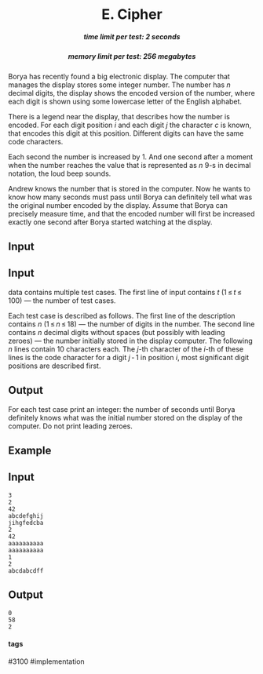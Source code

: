 <h1 style='text-align: center;'> E. Cipher</h1>

<h5 style='text-align: center;'>time limit per test: 2 seconds</h5>
<h5 style='text-align: center;'>memory limit per test: 256 megabytes</h5>

Borya has recently found a big electronic display. The computer that manages the display stores some integer number. The number has *n* decimal digits, the display shows the encoded version of the number, where each digit is shown using some lowercase letter of the English alphabet.

There is a legend near the display, that describes how the number is encoded. For each digit position *i* and each digit *j* the character *c* is known, that encodes this digit at this position. Different digits can have the same code characters.

Each second the number is increased by 1. And one second after a moment when the number reaches the value that is represented as *n* 9-s in decimal notation, the loud beep sounds. 

Andrew knows the number that is stored in the computer. Now he wants to know how many seconds must pass until Borya can definitely tell what was the original number encoded by the display. Assume that Borya can precisely measure time, and that the encoded number will first be increased exactly one second after Borya started watching at the display.

## Input

## Input

 data contains multiple test cases. The first line of input contains *t* (1 ≤ *t* ≤ 100) — the number of test cases. 

Each test case is described as follows. The first line of the description contains *n* (1 ≤ *n* ≤ 18) — the number of digits in the number. The second line contains *n* decimal digits without spaces (but possibly with leading zeroes) — the number initially stored in the display computer. The following *n* lines contain 10 characters each. The *j*-th character of the *i*-th of these lines is the code character for a digit *j* - 1 in position *i*, most significant digit positions are described first.

## Output

For each test case print an integer: the number of seconds until Borya definitely knows what was the initial number stored on the display of the computer. Do not print leading zeroes.

## Example

## Input


```
3  
2  
42  
abcdefghij  
jihgfedcba  
2  
42  
aaaaaaaaaa  
aaaaaaaaaa  
1  
2  
abcdabcdff  

```
## Output


```
0  
58  
2  

```


#### tags 

#3100 #implementation 
